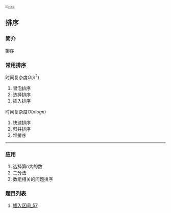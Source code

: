 <p> 
<a href="http://coco66.info:88">
<img src="http://coco66.info:88/leetcode/picture/home.png" alt="小土豆" style="zoom:50%;" /></a>
</p>

## 排序

### 简介

排序

### 常用排序

时间复杂度$O(n^2)$

1. 冒泡排序
2. 选择排序
3. 插入排序

时间复杂度$O(nlogn)$

1. 快速排序
2. 归并排序
3. 堆排序

----

### 应用

1. 选择第n大的数
2. 二分法
3. 数组相关的问题排序

### 题目列表 

1. [插入区间_57](http://coco66.info:88/leetcode/sorting/LeetCode57.html)



